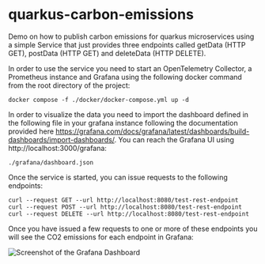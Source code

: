 # quarkus-carbon-emissions
Demo on how to publish carbon emissions for quarkus microservices using a simple Service that just provides three endpoints called getData (HTTP GET), postData (HTTP GET) and deleteData (HTTP DELETE).

In order to use the service you need to start an OpenTelemetry Collector, a Prometheus instance and Grafana using the following docker command from the root directory of the project:

    docker compose -f ./docker/docker-compose.yml up -d

In order to visualize the data you need to import the dashboard defined in the following file in your grafana instance following the documentation provided here https://grafana.com/docs/grafana/latest/dashboards/build-dashboards/import-dashboards/. You can reach the Grafana UI using http://localhost:3000/grafana:

    ./grafana/dashboard.json

Once the service is started, you can issue requests to the following endpoints:

    curl --request GET --url http://localhost:8080/test-rest-endpoint
    curl --request POST --url http://localhost:8080/test-rest-endpoint
    curl --request DELETE --url http://localhost:8080/test-rest-endpoint

Once you have issued a few requests to one or more of these endpoints you will see the CO2 emissions for each endpoint in Grafana:

![Screenshot of the Grafana Dashboard](grafana/dashboard_screenshot.png)